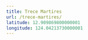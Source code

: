 ```yaml
---
title: Trece Martires
url: /trece-martires/
latitude: 12.909869800000001
longitude: 124.04213730000001
---
```

